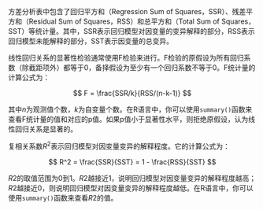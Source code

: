 方差分析表中包含了回归平方和（Regression Sum of Squares，SSR）、残差平方和（Residual Sum of  Squares，RSS）和总平方和（Total Sum of  Squares，SST）等统计量。其中，SSR表示回归模型对因变量的变异解释的部分，RSS表示回归模型未能解释的部分，SST表示因变量的总变异。

线性回归关系的显著性检验通常使用F检验来进行。F检验的原假设为所有回归系数（除截距项外）都等于0，备择假设为至少有一个回归系数不等于0。F统计量的计算公式为：

$$ F = \frac{SSR/k}{RSS/(n-k-1)} $$

其中$n$为观测值个数，$k$为自变量个数。在R语言中，你可以使用`summary()`函数来查看F统计量的值和对应的p值。如果p值小于显著性水平，则拒绝原假设，认为线性回归关系是显著的。

复相关系数$R^2$表示回归模型对因变量变异的解释程度。它的计算公式为：

$$ R^2 = \frac{SSR}{SST} = 1 - \frac{RSS}{SST} $$

$R2$的取值范围为0到1。$R2$越接近1，说明回归模型对因变量变异的解释程度越高；$R2$越接近0，则说明回归模型对因变量变异的解释程度越低。在R语言中，你可以使用`summary()`函数来查看$R2$的值。